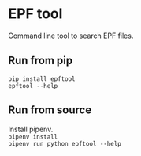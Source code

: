 # EPF tool
Command line tool to search EPF files.  
## Run from pip
`pip install epftool`  
`epftool --help`  
## Run from source
Install pipenv.  
`pipenv install`  
`pipenv run python epftool --help`  
